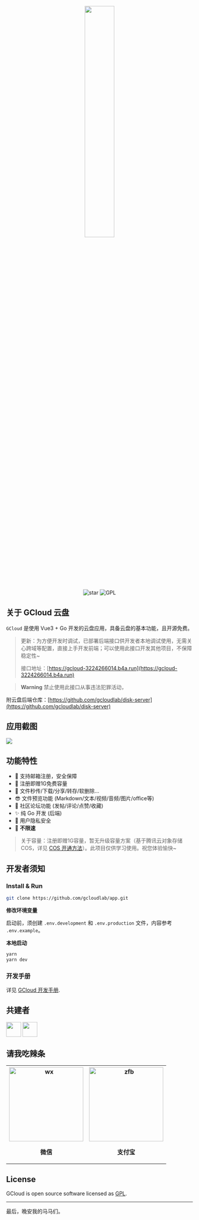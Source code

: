 <p align="center"><img width="40%" align="center" src="https://img-yesmore.vercel.app/gcloud/gcloudx.png"></p>

<div align="center">
    <img src="https://img.shields.io/github/stars/yesmore/gcloud-app.svg?logo=github&style=flat-square" alt="star"/>
	<img src="https://img.shields.io/github/license/yesmore/gcloud-app?style=flat-square" alt="GPL"/>
</div>

## 关于 GCloud 云盘

`GCloud` 是使用 Vue3 + Go 开发的云盘应用，具备云盘的基本功能，且开源免费。

> 更新：为方便开发时调试，已部署后端接口供开发者本地调试使用，无需关心跨域等配置，直接上手开发前端；可以使用此接口开发其他项目，不保障稳定性~
> 
> 接口地址：[https://gcloud-3224266014.b4a.run](https://gcloud-3224266014.b4a.run)

> **Warning**
> 禁止使用此接口从事违法犯罪活动， 

附云盘后端仓库：[https://github.com/gcloudlab/disk-server](https://github.com/gcloudlab/disk-server)

## 应用截图

<img  src='https://raw.githubusercontents.com/yesmore/img/main/gcloud/gcloud-app.png'/>


## 功能特性

- 🎯 支持邮箱注册，安全保障
- 🦄 注册即赠1G免费容量
- 🚀 文件秒传/下载/分享/转存/软删除...
- 😎 文件预览功能 (Markdown/文本/视频/音频/图片/office等)
- 🤖 社区论坛功能 (发帖/评论/点赞/收藏)
- ✨ 纯 Go 开发 (后端)
- 👻 用户隐私安全
- 🎨 **不限速** 

> 关于容量：注册即赠1G容量，暂无升级容量方案（基于腾讯云对象存储 COS，详见 [COS 开通方法](https://github.com/gcloudlab/disk-server/blob/master/docs/README.md#%E5%AF%B9%E8%B1%A1%E5%AD%98%E5%82%A8-cos-%E9%85%8D%E7%BD%AE)）。此项目仅供学习使用。祝您体验愉快~

## 开发者须知

### Install & Run

```bash
git clone https://github.com/gcloudlab/app.git
```

**修改环境变量**

启动前，须创建 `.env.development` 和 `.env.production` 文件，内容参考 `.env.example`。

**本地启动**

```bash
yarn 
yarn dev
```

### 开发手册

详见 [GCloud 开发手册](https://github.com/gcloudlab/disk-server/tree/master/docs).

## 共建者

<div style="display:flex">
<a href='https://github.com/yesmore'>
 <code><img width='40px' src='https://avatars.githubusercontent.com/u/89140804?v=4' alt=''/></code></a>
&nbsp;
<a href='https://github.com/tinyflake'>
 <code><img width='40px' src='https://avatars.githubusercontent.com/u/87841684?v=4' alt=''/></code></a>
</div>

## 请我吃辣条

<p align="center">
  <table border="0">
    <tr>
        <th  align="center"><img width='200px' src='https://raw.githubusercontents.com/yesmore/img/master/img/81E3D2890C073A52E045D9E49457C3ED.jpg' alt='wx'/> <p>微信</p> </th>
        <th align="center"><img width='200px' src='https://raw.githubusercontents.com/yesmore/img/master/img/849E2934286ACA620B988C523AEBC92B.jpg' alt='zfb'/> <p>支付宝</p> </th>
    </tr>    
  </table>
</p>


## License

GCloud is open source software licensed as [GPL](LICENSE).


---

最后，晚安我的马马们。
